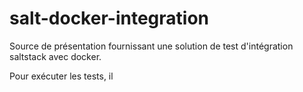 # salt-docker-integration

Source de présentation fournissant une solution de test d'intégration saltstack avec docker.

Pour exécuter les tests, il

